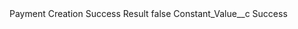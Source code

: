 <?xml version="1.0" encoding="UTF-8"?>
<CustomMetadata xmlns="http://soap.sforce.com/2006/04/metadata" xmlns:xsi="http://www.w3.org/2001/XMLSchema-instance" xmlns:xsd="http://www.w3.org/2001/XMLSchema">
    <label>Payment Creation Success Result</label>
    <protected>false</protected>
    <values>
        <field>Constant_Value__c</field>
        <value xsi:type="xsd:string">Success</value>
    </values>
</CustomMetadata>

